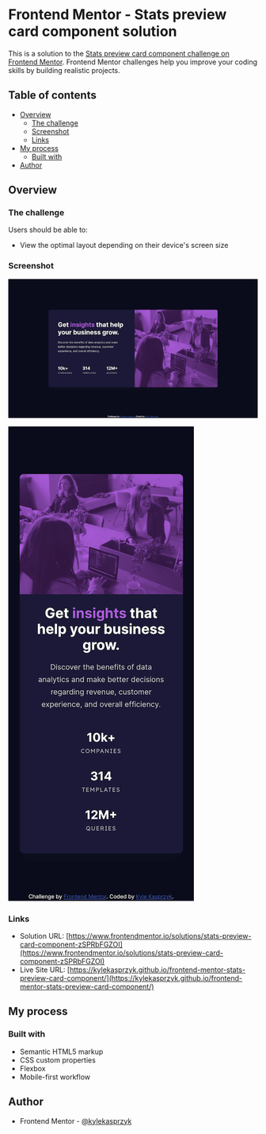 # Frontend Mentor - Stats preview card component solution

This is a solution to the [Stats preview card component challenge on Frontend Mentor](https://www.frontendmentor.io/challenges/stats-preview-card-component-8JqbgoU62). Frontend Mentor challenges help you improve your coding skills by building realistic projects. 

## Table of contents

- [Overview](#overview)
  - [The challenge](#the-challenge)
  - [Screenshot](#screenshot)
  - [Links](#links)
- [My process](#my-process)
  - [Built with](#built-with)
- [Author](#author)

## Overview

### The challenge

Users should be able to:

- View the optimal layout depending on their device's screen size

### Screenshot

![](./images/Stats-preview-card-component-main_desktop.png)

![](./images/Stats-preview-card-component-main_mobile.png)

### Links

- Solution URL: [https://www.frontendmentor.io/solutions/stats-preview-card-component-zSPRbFGZOI](https://www.frontendmentor.io/solutions/stats-preview-card-component-zSPRbFGZOI)
- Live Site URL: [https://kylekasprzyk.github.io/frontend-mentor-stats-preview-card-component/](https://kylekasprzyk.github.io/frontend-mentor-stats-preview-card-component/)

## My process

### Built with

- Semantic HTML5 markup
- CSS custom properties
- Flexbox
- Mobile-first workflow

## Author

- Frontend Mentor - [@kylekasprzyk](https://www.frontendmentor.io/profile/kylekasprzyk)
